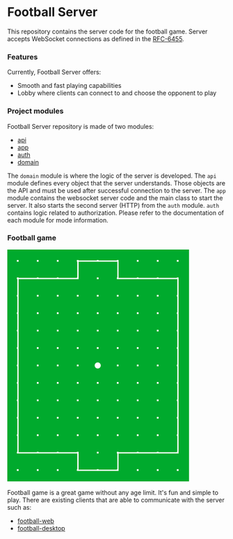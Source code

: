 # Football Server

This repository contains the server code for the football game. Server accepts WebSocket connections as defined in the
[RFC-6455].

[RFC-6455]: http://tools.ietf.org/html/rfc6455

### Features

Currently, Football Server offers:

- Smooth and fast playing capabilities
- Lobby where clients can connect to and choose the opponent to play

### Project modules

Football Server repository is made of two modules:

- [api]
- [app]
- [auth]
- [domain]

The `domain` module is where the logic of the server is developed. The `api` module defines every object that the server
understands. Those objects are the API and must be used after successful connection to the server. The `app` module
contains the websocket server code and the main class to start the server. It also starts the second server (HTTP) from
the `auth` module. `auth` contains logic related to authorization. Please refer to the documentation of each module for
mode information.

[api]: ./api

[app]: ./app

[auth]: ./auth

[domain]: ./domain

### Football game

![Football game picture](./football.png)

Football game is a great game without any age limit. It's fun and simple to play. There are existing clients that are
able to communicate with the server such as:

- [football-web]
- [football-desktop]

[football-web]: https://github.com/lipinskipawel/football-web

[football-desktop]: https://github.com/lipinskipawel/football-desktop
